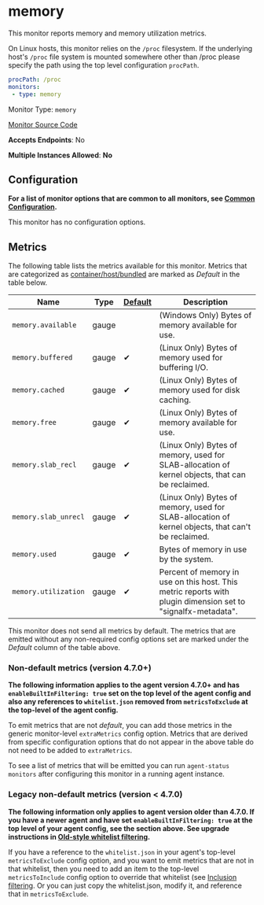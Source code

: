 <!--- GENERATED BY gomplate from scripts/docs/monitor-page.md.tmpl --->

# memory

This monitor reports memory and memory utilization metrics.

On Linux hosts, this monitor relies on the `/proc` filesystem.
If the underlying host's `/proc` file system is mounted somewhere other than
/proc please specify the path using the top level configuration `procPath`.

```yaml
procPath: /proc
monitors:
 - type: memory
```


Monitor Type: `memory`

[Monitor Source Code](https://github.com/signalfx/signalfx-agent/tree/master/internal/monitors/memory)

**Accepts Endpoints**: No

**Multiple Instances Allowed**: **No**

## Configuration

**For a list of monitor options that are common to all monitors, see [Common
Configuration](../monitor-config.md#common-configuration).**


This monitor has no configuration options.
## Metrics

The following table lists the metrics available for this monitor.
Metrics that are categorized as [container/host/bundled](https://docs.signalfx.com/en/latest/admin-guide/usage.html#about-custom-bundled-and-high-resolution-metrics)
are marked as _Default_ in the table below.

| Name | Type | [Default](https://docs.signalfx.com/en/latest/admin-guide/usage.html#about-custom-bundled-and-high-resolution-metrics) | Description |
| ---  | ---  | ---    | ---         |
| `memory.available` | gauge |  | (Windows Only) Bytes of memory available for use. |
| `memory.buffered` | gauge | ✔ | (Linux Only) Bytes of memory used for buffering I/O. |
| `memory.cached` | gauge | ✔ | (Linux Only) Bytes of memory used for disk caching. |
| `memory.free` | gauge | ✔ | (Linux Only) Bytes of memory available for use. |
| `memory.slab_recl` | gauge | ✔ | (Linux Only) Bytes of memory, used for SLAB-allocation of kernel objects, that can be reclaimed. |
| `memory.slab_unrecl` | gauge | ✔ | (Linux Only) Bytes of memory, used for SLAB-allocation of kernel objects, that can't be reclaimed. |
| `memory.used` | gauge | ✔ | Bytes of memory in use by the system. |
| `memory.utilization` | gauge | ✔ | Percent of memory in use on this host. This metric reports with plugin dimension set to "signalfx-metadata". |



This monitor does not send all metrics by default.  The metrics that are
emitted without any non-required config options set are marked under the
_Default_ column of the table above.

### Non-default metrics (version 4.7.0+)

**The following information applies to the agent version 4.7.0+ and has
`enableBuiltInFiltering: true` set on the top level of the agent config and
also any references to `whitelist.json` removed from `metricsToExclude` at the
top-level of the agent config.**

To emit metrics that are not _default_, you can add those metrics in the
generic monitor-level `extraMetrics` config option.  Metrics that are derived
from specific configuration options that do not appear in the above table do
not need to be added to `extraMetrics`.

To see a list of metrics that will be emitted you can run `agent-status
monitors` after configuring this monitor in a running agent instance.



### Legacy non-default metrics (version < 4.7.0)

**The following information only applies to agent version older than 4.7.0. If
you have a newer agent and have set `enableBuiltInFiltering: true` at the top
level of your agent config, see the section above. See upgrade instructions in
[Old-style whitelist filtering](../legacy-filtering.md#old-style-whitelist-filtering).**

If you have a reference to the `whitelist.json` in your agent's top-level
`metricsToExclude` config option, and you want to emit metrics that are not in
that whitelist, then you need to add an item to the top-level
`metricsToInclude` config option to override that whitelist (see [Inclusion
filtering](../legacy-filtering.md#inclusion-filtering).  Or you can just
copy the whitelist.json, modify it, and reference that in `metricsToExclude`.



